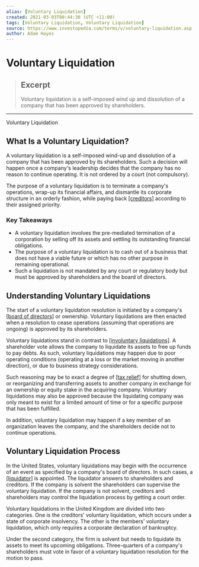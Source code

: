 ```yaml
---
alias: [Voluntary Liquidation]
created: 2021-03-03T00:44:30 (UTC +11:00)
tags: [Voluntary Liquidation, Voluntary Liquidation]
source: https://www.investopedia.com/terms/v/voluntary-liquidation.asp
author: Adam Hayes
---
```


# Voluntary Liquidation

> ## Excerpt
> Voluntary liquidation is a self-imposed wind up and dissolution of a company that has been approved by shareholders.

---

Voluntary Liquidation
## What Is a Voluntary Liquidation?

A voluntary liquidation is a self-imposed wind-up and dissolution of a company that has been approved by its shareholders. Such a decision will happen once a company's leadership decides that the company has no reason to continue operating. It is not ordered by a court (not compulsory).

The purpose of a voluntary liquidation is to terminate a company's operations, wrap-up its financial affairs, and dismantle its corporate structure in an orderly fashion, while paying back [[creditors]](https://www.investopedia.com/terms/c/creditor.asp) according to their assigned priority.

### Key Takeaways

-   A voluntary liquidation involves the pre-mediated termination of a corporation by selling off its assets and settling its outstanding financial obligations.
-   The purpose of a voluntary liquidation is to cash out of a business that does not have a viable future or which has no other purpose in remaining operational.
-   Such a liquidation is not mandated by any court or regulatory body but must be approved by shareholders and the board of directors.

## Understanding Voluntary Liquidations

The start of a voluntary liquidation resolution is initiated by a company's [[board of directors]](https://www.investopedia.com/terms/b/boardofdirectors.asp) or ownership. Voluntary liquidations are then enacted when a resolution to cease operations (assuming that operations are ongoing) is approved by its shareholders.

Voluntary liquidations stand in contrast to [[involuntary liquidations]](https://www.investopedia.com/terms/f/forcedliquidation.asp). A shareholder vote allows the company to liquidate its assets to free up funds to pay debts. As such, voluntary liquidations may happen due to poor operating conditions (operating at a loss or the market moving in another direction), or due to business strategy considerations.

Such reasoning may be to exact a degree of [[tax relief]](https://www.investopedia.com/terms/t/tax-relief.asp) for shutting down, or reorganizing and transferring assets to another company in exchange for an ownership or equity stake in the acquiring company. Voluntary liquidations may also be approved because the liquidating company was only meant to exist for a limited amount of time or for a specific purpose that has been fulfilled.

In addition, voluntary liquidation may happen if a key member of an organization leaves the company, and the shareholders decide not to continue operations.

## Voluntary Liquidation Process

In the United States, voluntary liquidations may begin with the occurrence of an event as specified by a company's board of directors. In such cases, a [[liquidator]](https://www.investopedia.com/terms/l/liquidator.asp) is appointed. The liquidator answers to shareholders and creditors. If the company is solvent the shareholders can supervise the voluntary liquidation. If the company is not solvent, creditors and shareholders may control the liquidation process by getting a court order.

Voluntary liquidations in the United Kingdom are divided into two categories. One is the creditors' voluntary liquidation, which occurs under a state of corporate insolvency. The other is the members' voluntary liquidation, which only requires a corporate declaration of bankruptcy.

Under the second category, the firm is solvent but needs to liquidate its assets to meet its upcoming obligations. Three-quarters of a company's shareholders must vote in favor of a voluntary liquidation resolution for the motion to pass.

